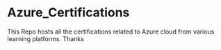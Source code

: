 # Azure_Certifications
This Repo hosts all the certifications related to Azure cloud from various learning platforms. Thanks
